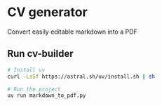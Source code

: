 # CV generator

Convert easily editable markdown into a PDF

## Run cv-builder

```bash
# Install uv
curl -LsSf https://astral.sh/uv/install.sh | sh

# Run the project 
uv run markdown_to_pdf.py
```